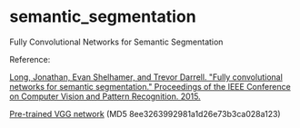 # semantic_segmentation
Fully Convolutional Networks for Semantic Segmentation

Reference:

[Long, Jonathan, Evan Shelhamer, and Trevor Darrell. "Fully convolutional networks for semantic segmentation." Proceedings of the IEEE Conference on Computer Vision and Pattern Recognition. 2015.](http://www.cv-foundation.org/openaccess/content_cvpr_2015/html/Long_Fully_Convolutional_Networks_2015_CVPR_paper.html)

[Pre-trained VGG network](http://www.vlfeat.org/matconvnet/models/beta16/imagenet-vgg-verydeep-19.mat) (MD5 8ee3263992981a1d26e73b3ca028a123)
